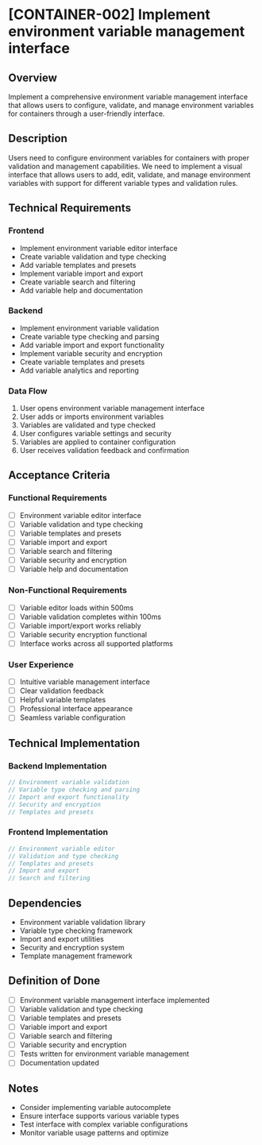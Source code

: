 # [CONTAINER-002] Implement environment variable management interface

## Overview

Implement a comprehensive environment variable management interface that allows users to configure, validate, and manage environment variables for containers through a user-friendly interface.

## Description

Users need to configure environment variables for containers with proper validation and management capabilities. We need to implement a visual interface that allows users to add, edit, validate, and manage environment variables with support for different variable types and validation rules.

## Technical Requirements

### Frontend

- Implement environment variable editor interface
- Create variable validation and type checking
- Add variable templates and presets
- Implement variable import and export
- Create variable search and filtering
- Add variable help and documentation

### Backend

- Implement environment variable validation
- Create variable type checking and parsing
- Add variable import and export functionality
- Implement variable security and encryption
- Create variable templates and presets
- Add variable analytics and reporting

### Data Flow

1. User opens environment variable management interface
2. User adds or imports environment variables
3. Variables are validated and type checked
4. User configures variable settings and security
5. Variables are applied to container configuration
6. User receives validation feedback and confirmation

## Acceptance Criteria

### Functional Requirements

- [ ] Environment variable editor interface
- [ ] Variable validation and type checking
- [ ] Variable templates and presets
- [ ] Variable import and export
- [ ] Variable search and filtering
- [ ] Variable security and encryption
- [ ] Variable help and documentation

### Non-Functional Requirements

- [ ] Variable editor loads within 500ms
- [ ] Variable validation completes within 100ms
- [ ] Variable import/export works reliably
- [ ] Variable security encryption functional
- [ ] Interface works across all supported platforms

### User Experience

- [ ] Intuitive variable management interface
- [ ] Clear validation feedback
- [ ] Helpful variable templates
- [ ] Professional interface appearance
- [ ] Seamless variable configuration

## Technical Implementation

### Backend Implementation

```rust
// Environment variable validation
// Variable type checking and parsing
// Import and export functionality
// Security and encryption
// Templates and presets
```

### Frontend Implementation

```typescript
// Environment variable editor
// Validation and type checking
// Templates and presets
// Import and export
// Search and filtering
```

## Dependencies

- Environment variable validation library
- Variable type checking framework
- Import and export utilities
- Security and encryption system
- Template management framework

## Definition of Done

- [ ] Environment variable management interface implemented
- [ ] Variable validation and type checking
- [ ] Variable templates and presets
- [ ] Variable import and export
- [ ] Variable search and filtering
- [ ] Variable security and encryption
- [ ] Tests written for environment variable management
- [ ] Documentation updated

## Notes

- Consider implementing variable autocomplete
- Ensure interface supports various variable types
- Test interface with complex variable configurations
- Monitor variable usage patterns and optimize
